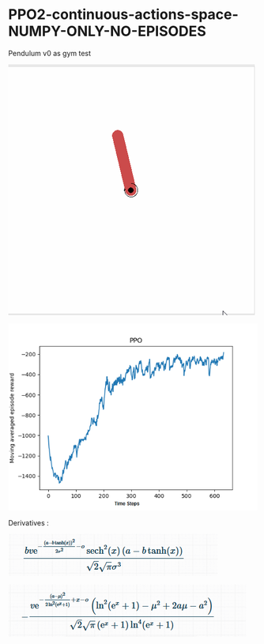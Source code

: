 # PPO2-continuous-actions-space-NUMPY-ONLY-NO-EPISODES
Pendulum v0 as gym test

![Alt text](pic.gif?raw=true "pic")

![Alt text](ppo_graph.png?raw=true "pic")


Derivatives :

![Alt text](Derivative.png?raw=true "pic")

![Alt text](Derivative2.png?raw=true "pic")
